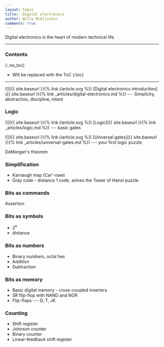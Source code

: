 ```yaml
---
layout: topic
title:  Digital electronics
author: Willy McAllister
comments: true
---
```


Digital electronics is the heart of modern technical life.

----

### Contents
{:.no_toc}

* Will be replaced with the ToC
{:toc}

----

![]({{ site.baseurl }}{% link i/article.svg %}) [Digital electronics introduction]({{ site.baseurl }}{% link _articles/digital-electronics.md %}) --- Simplicity, abstraction, discipline, intent

### Logic

![]({{ site.baseurl }}{% link i/article.svg %}) [Logic]({{ site.baseurl }}{% link _articles/logic.md %}) --- basic gates

![]({{ site.baseurl }}{% link i/article.svg %}) [Universal gates]({{ site.baseurl }}{% link _articles/universal-gates.md %}) --- your first logic puzzle 

DeMorgan's theorem

### Simplification

* Karnaugh map (Car'-naw)
* Gray code - distance 1 code, solves the Tower of Hanoi puzzle

### Bits as commands

Assertion

### Bits as symbols

* $2^n$
* distance

### Bits as numbers

* Binary numbers, octal hex
* Addition
* Subtraction

### Bits as memory

* Basic digital memory - cross-coupled inverters
* SR flip-flop with NAND and NOR
* Flip-flops --- D, T, JK

### Counting

* Shift register
* Johnson counter
* Binary counter
* Linear-feedback shift register
